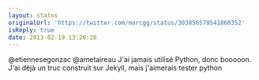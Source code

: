 ```yaml
---
layout: status
originalUrl: 'https://twitter.com/marcgg/status/303856579541860352'
isReply: true
date: 2013-02-19 13:20:28
---
```


@etiennesegonzac @ametaireau J'ai jamais utilisé Python, donc booooon. J'ai déjà un truc construit sur Jekyll, mais j'aimerais tester python
